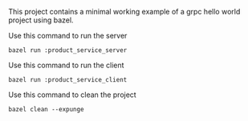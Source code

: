 This project contains a minimal working example of a grpc hello world project using bazel.

Use this command to run the server

`bazel run :product_service_server
`

Use this command to run the client

`bazel run :product_service_client
`

Use this command to clean the project

`bazel clean --expunge  `